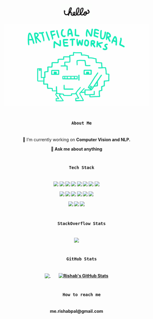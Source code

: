 <p align="center">
  <a href="https://github.com/iamrishab">
    <img src="https://github.com/iamrishab/iamrishab/blob/master/assets/hello.gif" height="50">
  </a>
</p>

<p align="center">
  <a href="https://github.com/iamrishab">
    <img src="https://github.com/iamrishab/iamrishab/blob/master/assets/neural.gif" width="480" height="270.222">
  </a>
</p>


<h3 align="center">
  <code>
    About Me
  </code>
</h3>

<p align="center">
  🔭 I’m currently working on <b>Computer Vision<b> and <b>NLP<b>.
</p>
<p align="center">
  💬 Ask me about <b>anything<b>
</p>


<h3 align="center">
  <code>
    Tech Stack
  </code>
</h3>

<p align="center">
  <code><a href="https://www.python.org/" target="_blank"><img height="50" src="https://www.vectorlogo.zone/logos/python/python-ar21.svg"></a></code>
  <code><a href="" target="_blank"><img height="50" src="https://github.com/isocpp/logos/blob/master/cpp_logo.svg"></a></code>
  <code><a href="" target="_blank"><img height="50" src="https://github.com/odb/official-bash-logo/blob/master/assets/Logos/Icons/SVG/128x128.svg"></a></code>
  <code><a href="https://www.tensorflow.org/" target="_blank"><img height="50" src="https://www.vectorlogo.zone/logos/tensorflow/tensorflow-ar21.svg"></a></code>
  <code><a href="https://pytorch.org/" target="_blank"><img height="50" src="https://www.vectorlogo.zone/logos/pytorch/pytorch-ar21.svg"></a></code>
  <code><a href="https://scikit-learn.org" target="_blank"><img height="50" src="https://seeklogo.com/images/S/scikit-learn-logo-8766D07E2E-seeklogo.com.png"></a></code>
  <code><a href="" target="_blank"><img height="50" src="https://www.apache.org/logos/res/airflow/airflow-1.png"></a></code>
  <code><a href="" target="_blank"><img height="50" src="https://www.vectorlogo.zone/logos/apache_spark/apache_spark-ar21.svg"></a></code>
</p>
<p align="center">
  <code><a href="https://git-scm.com/" target="_blank"><img height="50" src="https://www.vectorlogo.zone/logos/git-scm/git-scm-ar21.svg"></a></code>
  <code><a href="https://www.json.org/" target="_blank"><img height="50" src="https://dvc.org/social-share.png"></a></code>
  <code><a href="" target="_blank"><img height="50" src="https://www.vectorlogo.zone/logos/json/json-ar21.svg"></a></code>
  <code><a href="" target="_blank"><img height="50" src="https://www.vectorlogo.zone/logos/plot_ly/plot_ly-ar21.svg"></a></code>
  <code><a href="" target="_blank"><img height="50" src="https://www.vectorlogo.zone/logos/prometheusio/prometheusio-ar21.svg"></a></code>
  <code><a href="" target="_blank"><img height="50" src="https://www.vectorlogo.zone/logos/postgresql/postgresql-ar21.svg"></a></code>
</p>
<p align="center">
  <code><a href="" target="_blank"><img height="50" src="https://www.vectorlogo.zone/logos/docker/docker-ar21.svg"></a></code>
  <code><a href="https://cloud.google.com/" target="_blank"><img height="50" src="https://www.vectorlogo.zone/logos/google_cloud/google_cloud-ar21.svg"></a></code>
  <code><a href="https://aws.amazon.com/" target="_blank"><img height="50" src="https://www.vectorlogo.zone/logos/amazon_aws/amazon_aws-ar21.svg"></a></code>
</p>


<h3 align="center">
  <code>
    StackOverflow Stats
  </code>
</h3>

<p align="center">
  <a href="https://stackoverflow.com/users/9939542/rishab-p">
    <img align="center" src="https://github-readme-stackoverflow.vercel.app/?userID=9939542" />
  </a>
</p>


<h3 align="center">
  <code>
    GitHub Stats
  </code>
</h3>
<p align="center">
  <a href="https://github.com/iamrishab/iamrishab">
    <img align="center" src="https://github-readme-stats.vercel.app/api/top-langs/?username=iamrishab&hide=html,jupyter%20notebook" />
  </a> &nbsp;&nbsp;&nbsp;&nbsp;&nbsp;&nbsp;&nbsp;
  <a href="https://github.com/iamrishab/iamrishab">
    <img align="center" src="https://github-readme-stats.vercel.app/api?username=iamrishab&show_icons=true&line_height=27&count_private=true" alt="Rishab's GitHub Stats" />
  </a>
</p>


<h3 align="center">
  <code>
    How to reach me
  </code>
</h3>

<p align="center">
me.rishabpal@gmail.com 

